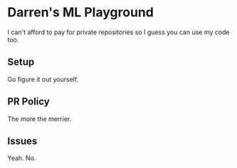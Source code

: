 # Darren's ML Playground

I can't afford to pay for private repositories so I guess you can use my code too.

## Setup

Go figure it out yourself.

## PR Policy

The more the merrier.

## Issues

Yeah. No.
